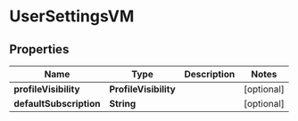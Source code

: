 

# UserSettingsVM


## Properties

Name | Type | Description | Notes
------------ | ------------- | ------------- | -------------
**profileVisibility** | **ProfileVisibility** |  |  [optional]
**defaultSubscription** | **String** |  |  [optional]




